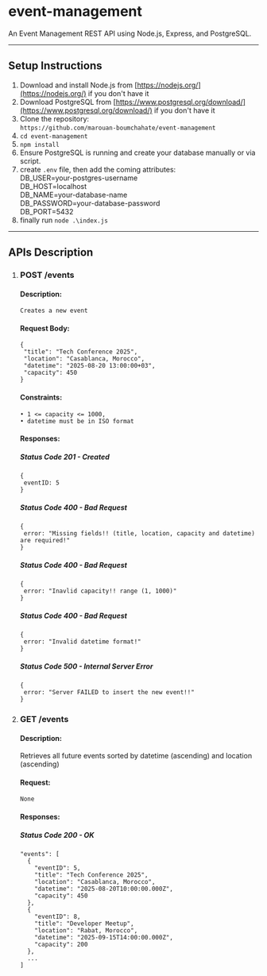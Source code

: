 # event-management
An Event Management REST API using Node.js, Express, and  PostgreSQL.

---
 
## Setup Instructions
1. Download and install Node.js from [https://nodejs.org/](https://nodejs.org/) if you don't have it
2. Download PostgreSQL from [https://www.postgresql.org/download/](https://www.postgresql.org/download/) if you don't have it
3. Clone the repository:<br>
```https://github.com/marouan-boumchahate/event-management```
4. ```cd event-management```
5. ```npm install```
6. Ensure PostgreSQL is running and create your database manually or via script.
7. create ```.env``` file, then add the coming attributes:<br>
     DB_USER=your-postgres-username<br>
     DB_HOST=localhost<br>
     DB_NAME=your-database-name<br>
     DB_PASSWORD=your-database-password<br>
     DB_PORT=5432<br>
8. finally run ```node .\index.js```

---

## APIs Description
1. ### POST /events
   #### Description:
   ```
   Creates a new event
   ```
   #### Request Body:
    ```
   {
     "title": "Tech Conference 2025",
     "location": "Casablanca, Morocco", 
     "datetime": "2025-08-20 13:00:00+03",
     "capacity": 450
   }
    ```
    #### Constraints:
   ```
   • 1 <= capacity <= 1000,
   • datetime must be in ISO format
   ```
    #### Responses:
    ##### Status Code 201 - Created
    ```
   {
     eventID: 5
   }
    ```
    ##### Status Code 400 - Bad Request
    ```
   {
     error: "Missing fields!! (title, location, capacity and datetime) are required!"
   }
    ```
    ##### Status Code 400 - Bad Request
    ```
   {
     error: "Inavlid capacity!! range (1, 1000)"
   }
    ```
    ##### Status Code 400 - Bad Request
    ```
   {
     error: "Invalid datetime format!"
   }
    ```
    ##### Status Code 500 - Internal Server Error
    ```
   {
     error: "Server FAILED to insert the new event!!"
   }
    ```
2. ### GET /events
   #### Description:
   Retrieves all future events sorted by datetime (ascending) and location (ascending)
   
   #### Request:
   ```
   None
   ```
   #### Responses:
   ##### Status Code 200 - OK
   ```
   "events": [
     {
       "eventID": 5,
       "title": "Tech Conference 2025",
       "location": "Casablanca, Morocco",
       "datetime": "2025-08-20T10:00:00.000Z",
       "capacity": 450
     },
     {
       "eventID": 8,
       "title": "Developer Meetup",
       "location": "Rabat, Morocco",
       "datetime": "2025-09-15T14:00:00.000Z",
       "capacity": 200
     },
     ...
   ]
   

